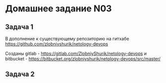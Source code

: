 Домашнее задание N03
====================

Задача 1
--------

В дополнение к существующему репозиторию на гитхабе
https://github.com/zlobniyshurik/netology-devops

Созданы
gitlab - https://gitlab.com/ZlobniyShurik/netology-devops
и
bitbucket - https://bitbucket.org/zlobniyshurik/netology-devops/src/master/

Задача 2
--------


